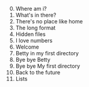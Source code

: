 0. Where am i?
1. What's in there?
2. There's no place like home
3. The long format
4. Hidden files
5. I love numbers
6. Welcome
7. Betty in my first directory
8. Bye bye Betty
9. Bye bye My first directory
10. Back to the future
11. Lists

